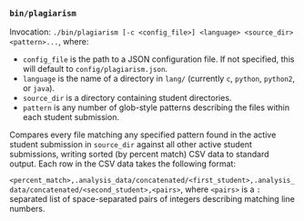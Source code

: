 ### `bin/plagiarism`

Invocation: `./bin/plagiarism [-c <config_file>] <language> <source_dir> <pattern>...`, where: 

* `config_file` is the path to a JSON configuration file. If not specified, this will default to `config/plagiarism.json`.
* `language` is the name of a directory in `lang/` (currently `c`, `python`, `python2`, or `java`).
* `source_dir` is a directory containing student directories.
* `pattern` is any number of glob-style patterns describing the files within each student submission.

Compares every file matching any specified pattern found in the active student submission in `source_dir` against all other active student submissions, writing sorted (by percent match) CSV data to standard output. Each row in the CSV data takes the following format:

`<percent_match>,.analysis_data/concatenated/<first_student>,.analysis_data/concatenated/<second_student>,<pairs>`, where `<pairs>` is a `:` separated list of space-separated pairs of integers describing matching line numbers.
